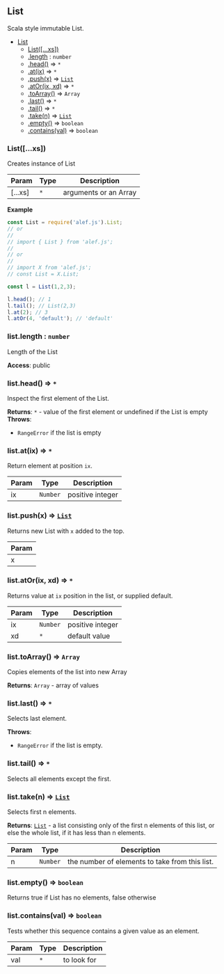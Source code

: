 <a name="List"></a>

## List
Scala style immutable List.


* [List](#List)
    * [List([...xs])](#new_List_new)
    * [.length](#List+length) : <code>number</code>
    * [.head()](#List+head) ⇒ <code>\*</code>
    * [.at(ix)](#List+at) ⇒ <code>\*</code>
    * [.push(x)](#List+push) ⇒ <code>[List](#List)</code>
    * [.atOr(ix, xd)](#List+atOr) ⇒ <code>\*</code>
    * [.toArray()](#List+toArray) ⇒ <code>Array</code>
    * [.last()](#List+last) ⇒ <code>\*</code>
    * [.tail()](#List+tail) ⇒ <code>\*</code>
    * [.take(n)](#List+take) ⇒ <code>[List](#List)</code>
    * [.empty()](#List+empty) ⇒ <code>boolean</code>
    * [.contains(val)](#List+contains) ⇒ <code>boolean</code>

<a name="new_List_new"></a>

### List([...xs])
Creates instance of List


| Param | Type | Description |
| --- | --- | --- |
| [...xs] | <code>\*</code> | arguments or an Array |

**Example**  
```js
const List = require('alef.js').List;
// or
//
// import { List } from 'alef.js';
//
// or
//
// import X from 'alef.js';
// const List = X.List;

const l = List(1,2,3);

l.head(); // 1
l.tail(); // List(2,3)
l.at(2); // 3
l.atOr(4, 'default'); // 'default'
```
<a name="List+length"></a>

### list.length : <code>number</code>
Length of the List

**Access**: public  
<a name="List+head"></a>

### list.head() ⇒ <code>\*</code>
Inspect the first element of the List.

**Returns**: <code>\*</code> - value of the first element or undefined if
the List is empty  
**Throws**:

- <code>RangeError</code> if the list is empty

<a name="List+at"></a>

### list.at(ix) ⇒ <code>\*</code>
Return element at position `ix`.


| Param | Type | Description |
| --- | --- | --- |
| ix | <code>Number</code> | positive integer |

<a name="List+push"></a>

### list.push(x) ⇒ <code>[List](#List)</code>
Returns new List with `x` added to the top.


| Param |
| --- |
| x | 

<a name="List+atOr"></a>

### list.atOr(ix, xd) ⇒ <code>\*</code>
Returns value at `ix` position in the list, or supplied default.


| Param | Type | Description |
| --- | --- | --- |
| ix | <code>Number</code> | positive integer |
| xd | <code>\*</code> | default value |

<a name="List+toArray"></a>

### list.toArray() ⇒ <code>Array</code>
Copies elements of the list into new Array

**Returns**: <code>Array</code> - array of values  
<a name="List+last"></a>

### list.last() ⇒ <code>\*</code>
Selects last element.

**Throws**:

- <code>RangeError</code> if the list is empty.

<a name="List+tail"></a>

### list.tail() ⇒ <code>\*</code>
Selects all elements except the first.

<a name="List+take"></a>

### list.take(n) ⇒ <code>[List](#List)</code>
Selects first n elements.

**Returns**: <code>[List](#List)</code> - a list consisting only of the first n elements of
this list, or else the whole list, if it has less than n elements.  

| Param | Type | Description |
| --- | --- | --- |
| n | <code>Number</code> | the number of elements to take from this list. |

<a name="List+empty"></a>

### list.empty() ⇒ <code>boolean</code>
Returns true if List has no elements, false otherwise

<a name="List+contains"></a>

### list.contains(val) ⇒ <code>boolean</code>
Tests whether this sequence contains a given value as an element.


| Param | Type | Description |
| --- | --- | --- |
| val | <code>\*</code> | to look for |
